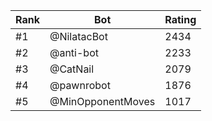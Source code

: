 Rank|Bot|Rating
---|---|---
#1|@NilatacBot|2434
#2|@anti-bot|2233
#3|@CatNail|2079
#4|@pawnrobot|1876
#5|@MinOpponentMoves|1017
